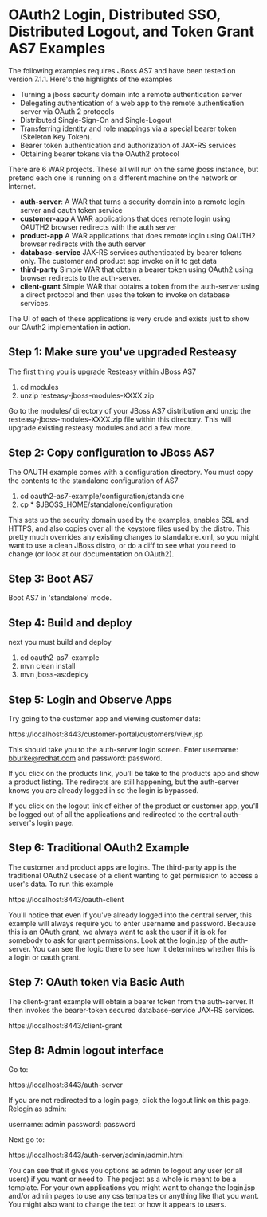 OAuth2 Login, Distributed SSO, Distributed Logout, and Token Grant AS7 Examples
===================================
The following examples requires JBoss AS7 and have been tested on version 7.1.1.  Here's the highlights of the examples
* Turning a jboss security domain into a remote authentication server
* Delegating authentication of a web app to the remote authentication server via OAuth 2 protocols
* Distributed Single-Sign-On and Single-Logout
* Transferring identity and role mappings via a special bearer token (Skeleton Key Token).
* Bearer token authentication and authorization of JAX-RS services
* Obtaining bearer tokens via the OAuth2 protocol

There are 6 WAR projects.  These all will run on the same jboss instance, but pretend each one is running on a different
machine on the network or Internet.
* **auth-server**: A WAR that turns a security domain into a remote login server and oauth token service
* **customer-app** A WAR applications that does remote login using OAUTH2 browser redirects with the auth server
* **product-app** A WAR applications that does remote login using OAUTH2 browser redirects with the auth server
* **database-service** JAX-RS services authenticated by bearer tokens only.  The customer and product app invoke on it
  to get data
* **third-party** Simple WAR that obtain a bearer token using OAuth2 using browser redirects to the auth-server.
* **client-grant** Simple WAR that obtains a token from the auth-server using a direct protocol and then uses the token
  to invoke on database services.

The UI of each of these applications is very crude and exists just to show our OAuth2 implementation in action.


Step 1: Make sure you've upgraded Resteasy
--------------------------------------
The first thing you is upgrade Resteasy within JBoss AS7

1. cd modules
2. unzip resteasy-jboss-modules-XXXX.zip

Go to the modules/ directory of your JBoss AS7 distribution and unzip the resteasy-jboss-modules-XXXX.zip file within
this directory.  This will upgrade existing resteasy modules and add a few more.

Step 2: Copy configuration to JBoss AS7
---------------------------------------
The OAUTH example comes with a configuration directory.  You must copy the contents to the standalone configuration of AS7

1. cd oauth2-as7-example/configuration/standalone
2. cp * $JBOSS_HOME/standalone/configuration

This sets up the security domain used by the examples, enables SSL and HTTPS, and also copies over all the keystore
files used by the distro.  This pretty much overrides any existing changes to standalone.xml, so you might want to
use a clean JBoss distro, or do a diff to see what you need to change (or look at our documentation on OAuth2).

Step 3: Boot AS7
---------------------------------------
Boot AS7 in 'standalone' mode.

Step 4: Build and deploy
---------------------------------------
next you must build and deploy

1. cd oauth2-as7-example
2. mvn clean install
3. mvn jboss-as:deploy

Step 5: Login and Observe Apps
---------------------------------------
Try going to the customer app and viewing customer data:

https://localhost:8443/customer-portal/customers/view.jsp

This should take you to the auth-server login screen.  Enter username: bburke@redhat.com and password: password.

If you click on the products link, you'll be take to the products app and show a product listing.  The redirects
are still happening, but the auth-server knows you are already logged in so the login is bypassed.

If you click on the logout link of either of the product or customer app, you'll be logged out of all the applications
and redirected to the central auth-server's login page.

Step 6: Traditional OAuth2 Example
----------------------------------
The customer and product apps are logins.  The third-party app is the traditional OAuth2 usecase of a client wanting
to get permission to access a user's data.  To run this example

https://localhost:8443/oauth-client

You'll notice that even if you've already logged into the central server, this example will always require you to
enter username and password.  Because this is an OAuth grant, we always want to ask the user if it is ok for somebody
to ask for grant permissions.  Look at the login.jsp of the auth-server.  You can see the logic there to see how
it determines whether this is a login or oauth grant.

Step 7: OAuth token via Basic Auth
---------------------------------
The client-grant example will obtain a bearer token from the auth-server.  It then invokes the bearer-token secured
database-service JAX-RS services.

https://localhost:8443/client-grant

Step 8: Admin logout interface
---------------------------------
Go to:

https://localhost:8443/auth-server

If you are not redirected to a login page, click the logout link on this page.  Relogin as admin:

username: admin password: password

Next go to:

https://localhost:8443/auth-server/admin/admin.html

You can see that it gives you options as admin to logout any user (or all users) if you want or need to.  The project
as a whole is meant to be a template.  For your own applications you might want to change the login.jsp and/or admin
pages to use any css tempaltes or anything like that you want.  You might also want to change the text or how
it appears to users.